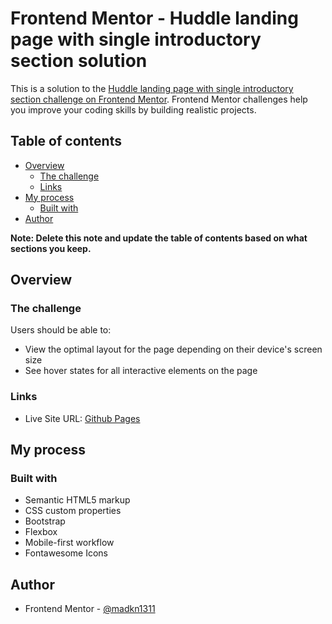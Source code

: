 # Frontend Mentor - Huddle landing page with single introductory section solution

This is a solution to the [Huddle landing page with single introductory section challenge on Frontend Mentor](https://www.frontendmentor.io/challenges/huddle-landing-page-with-a-single-introductory-section-B_2Wvxgi0). Frontend Mentor challenges help you improve your coding skills by building realistic projects. 

## Table of contents

- [Overview](#overview)
  - [The challenge](#the-challenge)
  - [Links](#links)
- [My process](#my-process)
  - [Built with](#built-with)
- [Author](#author)

**Note: Delete this note and update the table of contents based on what sections you keep.**

## Overview

### The challenge

Users should be able to:

- View the optimal layout for the page depending on their device's screen size
- See hover states for all interactive elements on the page

### Links

- Live Site URL: [Github Pages](https://madkn1311.github.io/fem-Huddle-Landing-Page/)

## My process

### Built with

- Semantic HTML5 markup
- CSS custom properties
- Bootstrap
- Flexbox
- Mobile-first workflow
- Fontawesome Icons


## Author

- Frontend Mentor - [@madkn1311](https://www.frontendmentor.io/profile/madkn1311)
